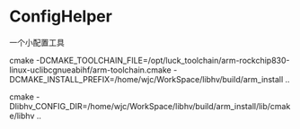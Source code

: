 # ConfigHelper
一个小配置工具


cmake -DCMAKE_TOOLCHAIN_FILE=/opt/luck_toolchain/arm-rockchip830-linux-uclibcgnueabihf/arm-toolchain.cmake -DCMAKE_INSTALL_PREFIX=/home/wjc/WorkSpace/libhv/build/arm_install ..


cmake -Dlibhv_CONFIG_DIR=/home/wjc/WorkSpace/libhv/build/arm_install/lib/cmake/libhv ..